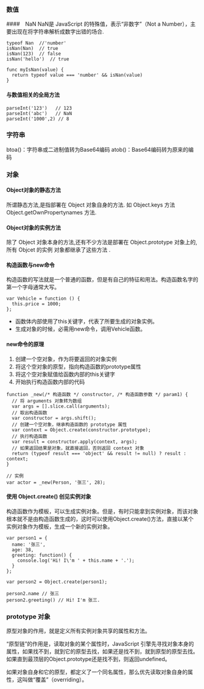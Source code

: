 ### 数值
####　NaN
NaN是 JavaScript 的特殊值，表示“非数字”（Not a Number），主要出现在将字符串解析成数字出错的场合.
```
typeof Nan  //'number'
isNan(Nan)  // true
isNan(123)  // false
isNan('hello')  // true

func myIsNan(value) {
  return typeof value === 'number' && isNan(value)
}
```

#### 与数值相关的全局方法
```
parseInt('123')   // 123
parseInt('abc')   // NaN
parseInt('1000',2) // 8
```


### 字符串
btoa()：字符串或二进制值转为Base64编码
atob()：Base64编码转为原来的编码

### 对象
#### Object对象的静态方法
所谓静态方法,是指部署在 Object 对象自身的方法.
如 Object.keys 方法 Object.getOwnPropertynames 方法.

#### Object对象的实例方法
除了 Object 对象本身的方法,还有不少方法是部署在 Object.prototype 对象上的, 所有 Objcet 的实例 对象都继承了这些方法 .

#### 构造函数与new命令
构造函数的写法就是一个普通的函数，但是有自己的特征和用法。构造函数名字的第一个字母通常大写。
```
var Vehicle = function () {
  this.price = 1000;
};
```
+ 函数体内部使用了this关键字，代表了所要生成的对象实例。
+ 生成对象的时候，必需用new命令，调用Vehicle函数。

#### new命令的原理
1. 创建一个空对象，作为将要返回的对象实例
2. 将这个空对象的原型，指向构造函数的prototype属性
3. 将这个空对象赋值给函数内部的this关键字
4. 开始执行构造函数内部的代码
```
function _new(/* 构造函数 */ constructor, /* 构造函数参数 */ param1) {
  // 将 arguments 对象转为数组
  var args = [].slice.call(arguments);
  // 取出构造函数
  var constructor = args.shift();
  // 创建一个空对象，继承构造函数的 prototype 属性
  var context = Object.create(constructor.prototype);
  // 执行构造函数
  var result = constructor.apply(context, args);
  // 如果返回结果是对象，就直接返回，否则返回 context 对象
  return (typeof result === 'object' && result != null) ? result : context;
}

// 实例
var actor = _new(Person, '张三', 28);
```

#### 使用 Object.create() 创见实例对象
构造函数作为模板，可以生成实例对象。但是，有时只能拿到实例对象，而该对象根本就不是由构造函数生成的，这时可以使用Object.create()方法，直接以某个实例对象作为模板，生成一个新的实例对象。
```
var person1 = {
  name: '张三',
  age: 38,
  greeting: function() {
    console.log('Hi! I\'m ' + this.name + '.');
  }
};

var person2 = Object.create(person1);

person2.name // 张三
person2.greeting() // Hi! I'm 张三.
```



### prototype 对象
原型对象的作用，就是定义所有实例对象共享的属性和方法。

“原型链”的作用是，读取对象的某个属性时，JavaScript 引擎先寻找对象本身的属性，如果找不到，就到它的原型去找，如果还是找不到，就到原型的原型去找。如果直到最顶层的Object.prototype还是找不到，则返回undefined。

如果对象自身和它的原型，都定义了一个同名属性，那么优先读取对象自身的属性，这叫做“覆盖”（overriding）。
